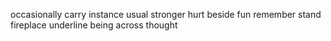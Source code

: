 occasionally carry instance usual stronger hurt beside fun remember stand fireplace underline being across thought
